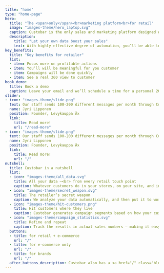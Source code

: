 ```yaml
---
title: "home"
type: "home-page"
hero:
  title: "The <span>only</span><br>marketing platform<br>for retail"
  image: "images-theme/hero_laptop.svg"
  caption: Custobar is the only sales and marketing platform designed with retail at heart from the very beginning. Simply stated, we gather all your customer, sales and product data from every source, and put it where it’s most powerful – <strong>in your hands.</strong>
  description:
    title: "Let your own data boost your sales"
    text: With highly effective degree of automation, you’ll be able to reach out to customers in the way that suits them best – telling them about the products and promotions you can be sure they’ll want to hear about.
key_benefits:
  title: "Key benefits for retailer"
  list:
  - item: Focus more on profitable actions
  - item: You’ll will be meaningful for you customer
  - item: Campaigns will be done quickly
  - item: See a real 360 view to customer
book_demo:
  title: Book a demo
  caption: Leave your email and we’ll schedule a time for a personal 20min online demo for you.
slider:
- icon: "images-theme/slide.png"
  text: Our staff sends 100-200 different messages per month through Custobar. The secret is that it is so easy and motivating to use. You see the results the following day. Sometimes the conversion rates are just insane; 40% is not unheard of.
  name: Jyri Lipponen
  position: Founder, Levykauppa Äx
  link:
    title: Read more!
    url: "/read-more"
- icon: "images-theme/slide.png"
  text: Our staff sends 100-200 different messages per month through Custobar. The secret is that it is so easy and motivating to use. You see the results the following day. Sometimes the conversion rates are just insane; 40% is not unheard of.
  name: Jyri Lipponen
  position: Founder, Levykauppa Äx
  link:
    title: Read more!
    url: "/"
nutshell:
  title: Custobar in a nutshell
  list:
  - icon: "images-theme/all_data.svg"
    title: All your data –<br> from every retail touch point
    caption: Whatever customers do in your stores, on your site, and in each of your sales and marketing channels, Custobar is listening.
  - icon: "images-theme/secret_weapon.svg"
    title: The retailer’s secret weapon
    caption: We analyze your data automatically, and then put it to work for you.
  - icon: "images-theme/hit-customers.png"
    title: Hit customers where they live
    caption: Custobar generates campaign segments based on how your customers shop, how they respond to marketing in different media; and how they behave online.
  - icon: "images-theme/campaign_statistics.svg"
    title: Refine and repeat
    caption: Track the results in actual sales numbers – making it easy to repeat successful campaigns – seasonally, for example, or automated for regular dispatch – making improvements as you go.
  buttons:
  - title: for retail + e-commerce
    url: "/"
  - title: for e-commerce only
    url: "/"
  - title: for brands
    url: "/"
  after_buttons_description: Custobar also has a <a href="/" class="blue-text">platform</a> specifically designed for data sensitive industries like pharmacies
---
```

